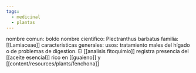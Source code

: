 ```yaml
---
tags:
  - medicinal
  - plantas
---
```


nombre comun: boldo
nombre cientifico: Plectranthus barbatus
familia: [[Lamiaceae]]
caracteristicas generales: 
usos: tratamiento males del hígado o de problemas de digestion. El [[analisis fitoquimio]] registra presencia del [[aceite esencial]] rico en [[guaieno]] y [[content/resources/plants/fenchona]]
